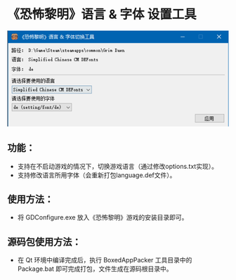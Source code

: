# 《恐怖黎明》语言 &amp; 字体 设置工具

![](./GDConfigure.png)

## 功能：
* 支持在不启动游戏的情况下，切换游戏语言（通过修改options.txt实现）。
* 支持修改语言所用字体（会重新打包language.def文件）。

## 使用方法：
* 将 GDConfigure.exe 放入《恐怖黎明》游戏的安装目录即可。

## 源码包使用方法：
* 在 Qt 环境中编译完成后，执行 BoxedAppPacker 工具目录中的 Package.bat 即可完成打包，文件生成在源码根目录中。
